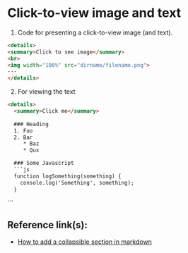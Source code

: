 # Click-to-view image and text

1. Code for presenting a click-to-view image (and text).
   
```html
<details>
<summary>Click to see image</summary>
<br>
<img width="100%" src="dirname/filename.png">
---
</details>
```

2. For viewing the text

```html
<details>
  <summary>Click me</summary>
  
  ### Heading
  1. Foo
  2. Bar
     * Baz
     * Qux

  ### Some Javascript
  ```js
  function logSomething(something) {
    console.log('Something', something);
  }
  ```
</details>
```


## Reference link(s):
- [How to add a collapsible section in markdown](https://gist.github.com/pierrejoubert73/902cc94d79424356a8d20be2b382e1ab)
